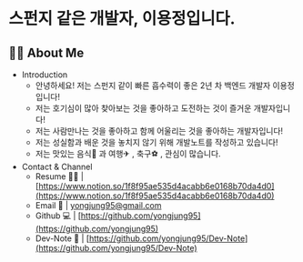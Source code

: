 # 스펀지 같은 개발자, 이용정입니다.

## 🙆‍♂️ About Me

- Introduction
    - 안녕하세요! 저는 스펀지 같이 빠른 흡수력이 좋은 2년 차 백엔드 개발자 이용정입니다!
    - 저는 호기심이 많아 찾아보는 것을 좋아하고 도전하는 것이 즐거운 개발자입니다!
    - 저는 사람만나는 것을 좋아하고 함께 어울리는 것을 좋아하는 개발자입니다!
    - 저는 성실함과 배운 것을 놓치지 않기 위해 개발노트를 작성하고 있습니다!
    - 저는 맛있는 음식🍖 과 여행✈ , 축구⚽ , 관심이 많습니다.
- Contact & Channel
    - Resume 🙋‍♀️ | [https://www.notion.so/1f8f95ae535d4acabb6e0168b70da4d0](https://www.notion.so/1f8f95ae535d4acabb6e0168b70da4d0)
    - Email 💌  |  yongjung95@gmail.com
    - Github 💻  |   [https://github.com/yongjung95](https://github.com/yongjung95)
    - Dev-Note 📕  |  [https://github.com/yongjung95/Dev-Note](https://github.com/yongjung95/Dev-Note)
